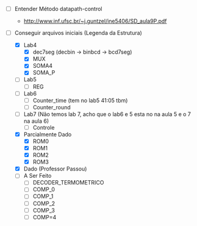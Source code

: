 - [ ] Entender Método datapath-control
    - http://www.inf.ufsc.br/~j.guntzel/ine5406/SD_aula9P.pdf

- [ ] Conseguir arquivos iniciais (Legenda da Estrutura)
    - [x] Lab4
        - [x] dec7seg (decbin -> binbcd -> bcd7seg)
        - [X] MUX
        - [x] SOMA4
        - [x] SOMA_P
    - [ ] Lab5
        - [ ] REG
    - [ ] Lab6
        - [ ] Counter_time (tem no lab5 41:05 tbm)
        - [ ] Counter_round
    - [ ] Lab7 (Não temos lab 7, acho que o lab6 e 5 esta no na aula 5 e o 7 na aula 6)
        - [ ] Controle
    - [x] Parcialmente Dado
        - [x] ROM0
        - [x] ROM1
        - [x] ROM2
        - [x] ROM3
    - [X] Dado (Professor Passou)
    - [ ] A Ser Feito
        - [ ] DECODER_TERMOMETRICO
        - [ ] COMP_0
        - [ ] COMP_1
        - [ ] COMP_2
        - [ ] COMP_3
        - [ ] COMP=4